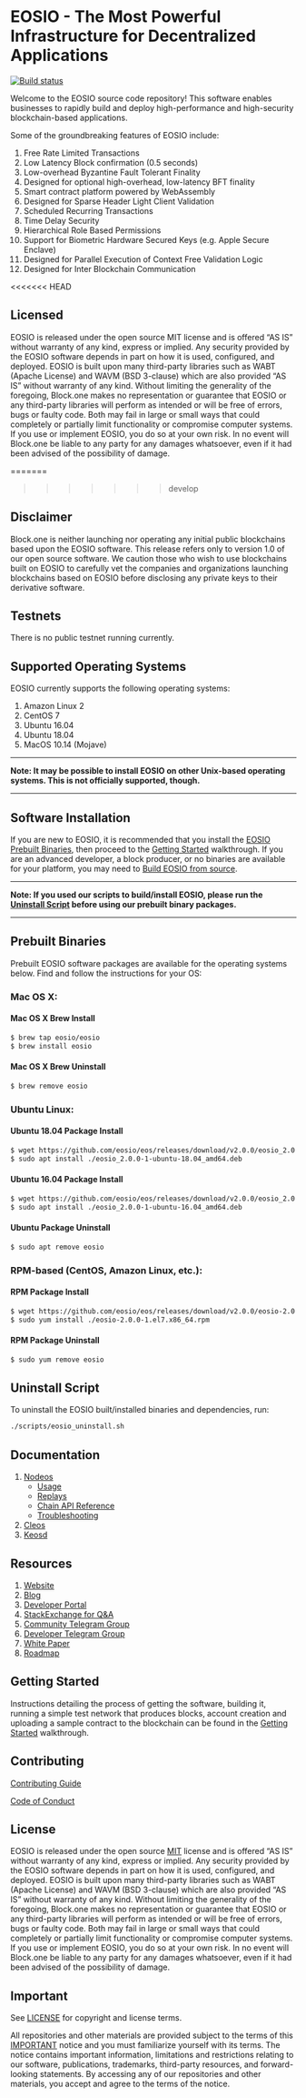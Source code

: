 
# EOSIO - The Most Powerful Infrastructure for Decentralized Applications

[![Build status](https://badge.buildkite.com/370fe5c79410f7d695e4e34c500b4e86e3ac021c6b1f739e20.svg?branch=master)](https://buildkite.com/EOSIO/eosio)

Welcome to the EOSIO source code repository! This software enables businesses to rapidly build and deploy high-performance and high-security blockchain-based applications.

Some of the groundbreaking features of EOSIO include:

1. Free Rate Limited Transactions
1. Low Latency Block confirmation (0.5 seconds)
1. Low-overhead Byzantine Fault Tolerant Finality
1. Designed for optional high-overhead, low-latency BFT finality
1. Smart contract platform powered by WebAssembly
1. Designed for Sparse Header Light Client Validation
1. Scheduled Recurring Transactions
1. Time Delay Security
1. Hierarchical Role Based Permissions
1. Support for Biometric Hardware Secured Keys (e.g. Apple Secure Enclave)
1. Designed for Parallel Execution of Context Free Validation Logic
1. Designed for Inter Blockchain Communication

<<<<<<< HEAD
## Licensed

EOSIO is released under the open source MIT license and is offered “AS IS” without warranty of any kind, express or implied. Any security provided by the EOSIO software depends in part on how it is used, configured, and deployed. EOSIO is built upon many third-party libraries such as WABT (Apache License) and WAVM (BSD 3-clause) which are also provided “AS IS” without warranty of any kind. Without limiting the generality of the foregoing, Block.one makes no representation or guarantee that EOSIO or any third-party libraries will perform as intended or will be free of errors, bugs or faulty code. Both may fail in large or small ways that could completely or partially limit functionality or compromise computer systems. If you use or implement EOSIO, you do so at your own risk. In no event will Block.one be liable to any party for any damages whatsoever, even if it had been advised of the possibility of damage.  

=======
>>>>>>> develop
## Disclaimer

Block.one is neither launching nor operating any initial public blockchains based upon the EOSIO software. This release refers only to version 1.0 of our open source software. We caution those who wish to use blockchains built on EOSIO to carefully vet the companies and organizations launching blockchains based on EOSIO before disclosing any private keys to their derivative software.

## Testnets

There is no public testnet running currently.

## Supported Operating Systems

EOSIO currently supports the following operating systems:  

1. Amazon Linux 2
2. CentOS 7
3. Ubuntu 16.04
4. Ubuntu 18.04
5. MacOS 10.14 (Mojave)

---

**Note: It may be possible to install EOSIO on other Unix-based operating systems. This is not officially supported, though.**

---

## Software Installation

If you are new to EOSIO, it is recommended that you install the [EOSIO Prebuilt Binaries](#prebuilt-binaries), then proceed to the [Getting Started](https://developers.eos.io/eosio-home/docs) walkthrough. If you are an advanced developer, a block producer, or no binaries are available for your platform, you may need to [Build EOSIO from source](https://eosio.github.io/eos/latest/install/build-from-source).

---

**Note: If you used our scripts to build/install EOSIO, please run the [Uninstall Script](#uninstall-script) before using our prebuilt binary packages.**

---

## Prebuilt Binaries

Prebuilt EOSIO software packages are available for the operating systems below. Find and follow the instructions for your OS:

### Mac OS X:

#### Mac OS X Brew Install
```sh
$ brew tap eosio/eosio
$ brew install eosio
```
#### Mac OS X Brew Uninstall
```sh
$ brew remove eosio
```

### Ubuntu Linux:

#### Ubuntu 18.04 Package Install
```sh
$ wget https://github.com/eosio/eos/releases/download/v2.0.0/eosio_2.0.0-1-ubuntu-18.04_amd64.deb
$ sudo apt install ./eosio_2.0.0-1-ubuntu-18.04_amd64.deb
```
#### Ubuntu 16.04 Package Install
```sh
$ wget https://github.com/eosio/eos/releases/download/v2.0.0/eosio_2.0.0-1-ubuntu-16.04_amd64.deb
$ sudo apt install ./eosio_2.0.0-1-ubuntu-16.04_amd64.deb
```
#### Ubuntu Package Uninstall
```sh
$ sudo apt remove eosio
```

### RPM-based (CentOS, Amazon Linux, etc.):

#### RPM Package Install
```sh
$ wget https://github.com/eosio/eos/releases/download/v2.0.0/eosio-2.0.0-1.el7.x86_64.rpm
$ sudo yum install ./eosio-2.0.0-1.el7.x86_64.rpm
```
#### RPM Package Uninstall
```sh
$ sudo yum remove eosio
```

## Uninstall Script
To uninstall the EOSIO built/installed binaries and dependencies, run:
```sh
./scripts/eosio_uninstall.sh
```

## Documentation
1. [Nodeos](http://eosio.github.io/eos/latest/nodeos/)
    - [Usage](http://eosio.github.io/eos/latest/nodeos/usage/index)
    - [Replays](http://eosio.github.io/eos/latest/nodeos/replays/index)
    - [Chain API Reference](http://eosio.github.io/eos/latest/nodeos/plugins/chain_api_plugin/api-reference/index)
    - [Troubleshooting](http://eosio.github.io/eos/latest/nodeos/troubleshooting/index)
1. [Cleos](http://eosio.github.io/eos/latest/cleos/)
1. [Keosd](http://eosio.github.io/eos/latest/keosd/)

## Resources
1. [Website](https://eos.io)
1. [Blog](https://medium.com/eosio)
1. [Developer Portal](https://developers.eos.io)
1. [StackExchange for Q&A](https://eosio.stackexchange.com/)
1. [Community Telegram Group](https://t.me/EOSProject)
1. [Developer Telegram Group](https://t.me/joinchat/EaEnSUPktgfoI-XPfMYtcQ)
1. [White Paper](https://github.com/EOSIO/Documentation/blob/master/TechnicalWhitePaper.md)
1. [Roadmap](https://github.com/EOSIO/Documentation/blob/master/Roadmap.md)

<a name="gettingstarted"></a>
## Getting Started
Instructions detailing the process of getting the software, building it, running a simple test network that produces blocks, account creation and uploading a sample contract to the blockchain can be found in the [Getting Started](https://developers.eos.io/eosio-home/docs) walkthrough.

## Contributing

[Contributing Guide](./CONTRIBUTING.md)

[Code of Conduct](./CONTRIBUTING.md#conduct)

## License

EOSIO is released under the open source [MIT](./LICENSE) license and is offered “AS IS” without warranty of any kind, express or implied. Any security provided by the EOSIO software depends in part on how it is used, configured, and deployed. EOSIO is built upon many third-party libraries such as WABT (Apache License) and WAVM (BSD 3-clause) which are also provided “AS IS” without warranty of any kind. Without limiting the generality of the foregoing, Block.one makes no representation or guarantee that EOSIO or any third-party libraries will perform as intended or will be free of errors, bugs or faulty code. Both may fail in large or small ways that could completely or partially limit functionality or compromise computer systems. If you use or implement EOSIO, you do so at your own risk. In no event will Block.one be liable to any party for any damages whatsoever, even if it had been advised of the possibility of damage.  

## Important

See [LICENSE](./LICENSE) for copyright and license terms.

All repositories and other materials are provided subject to the terms of this [IMPORTANT](./IMPORTANT.md) notice and you must familiarize yourself with its terms.  The notice contains important information, limitations and restrictions relating to our software, publications, trademarks, third-party resources, and forward-looking statements.  By accessing any of our repositories and other materials, you accept and agree to the terms of the notice.
